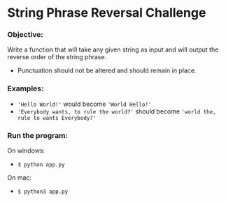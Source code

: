 # String Phrase Reversal Challenge

### Objective:
Write a function that will take any given string as input and will output the reverse order of the string phrase.
    
* Punctuation should not be altered and should remain in place.

### Examples:
- `'Hello World!'` would become `'World Hello!'`
- `'Everybody wants, to rule the world?'` should become `'world the, rule to wants Everybody?'`

### Run the program:
On windows:
- `$ python app.py`
  
On mac:
- `$ python3 app.py`
        

